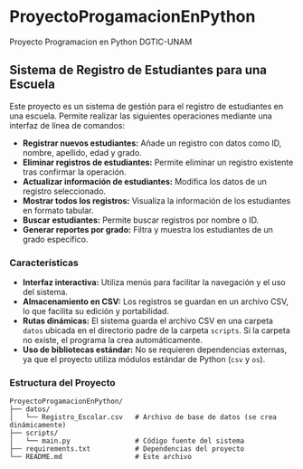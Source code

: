 # ProyectoProgamacionEnPython
 Proyecto Programacion en Python DGTIC-UNAM

## Sistema de Registro de Estudiantes para una Escuela

Este proyecto es un sistema de gestión para el registro de estudiantes en una escuela. Permite realizar las siguientes operaciones mediante una interfaz de línea de comandos:

- **Registrar nuevos estudiantes:** Añade un registro con datos como ID, nombre, apellido, edad y grado.
- **Eliminar registros de estudiantes:** Permite eliminar un registro existente tras confirmar la operación.
- **Actualizar información de estudiantes:** Modifica los datos de un registro seleccionado.
- **Mostrar todos los registros:** Visualiza la información de los estudiantes en formato tabular.
- **Buscar estudiantes:** Permite buscar registros por nombre o ID.
- **Generar reportes por grado:** Filtra y muestra los estudiantes de un grado específico.

### Características

- **Interfaz interactiva:** Utiliza menús para facilitar la navegación y el uso del sistema.
- **Almacenamiento en CSV:** Los registros se guardan en un archivo CSV, lo que facilita su edición y portabilidad.
- **Rutas dinámicas:** El sistema guarda el archivo CSV en una carpeta `datos` ubicada en el directorio padre de la carpeta `scripts`. Si la carpeta no existe, el programa la crea automáticamente.
- **Uso de bibliotecas estándar:** No se requieren dependencias externas, ya que el proyecto utiliza módulos estándar de Python (`csv` y `os`).

### Estructura del Proyecto

```plaintext
ProyectoProgamacionEnPython/
├── datos/
│   └── Registro_Escolar.csv   # Archivo de base de datos (se crea dinámicamente)
├── scripts/
│   └── main.py                # Código fuente del sistema
├── requirements.txt           # Dependencias del proyecto
└── README.md                  # Este archivo
